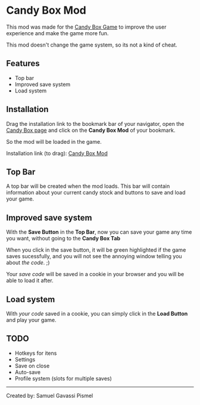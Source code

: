 # Candy Box Mod

This mod was made for the [Candy Box Game](http://candies.aniwey.net/) to improve the user experience and make the game more fun.

This mod doesn't change the game system, so its not a kind of cheat.

## Features

- Top bar
- Improved save system
- Load system

## Installation

Drag the installation link to the bookmark bar of your navigator, open the [Candy Box page](http://candies.aniwey.net/) and click on the **Candy Box Mod** of your bookmark.

So the mod will be loaded in the game.

Installation link (to drag): [Candy Box Mod](javascript:%28function%28%29%7B%20var%20d%20%3D%20document%2Cs%20%3D%20d.createElement%28%27script%27%29%2Ct%20%3D%20d.body%20%7C%7C%20d.getElementsByTagName%28%27head%27%29%5B0%5D%20%7C%7C%20d.documentElement%3Bs.src%20%3D%20%27http%3A//localhost/candy-box-extension/script.js%27%3Bt.appendChild%28s%29%3B%7D%29%28%29%3B)

## Top Bar

A top bar will be created when the mod loads. This bar will contain information about your current candy stock and buttons to save and load your game.

## Improved save system

With the **Save Button** in the **Top Bar**, now you can save your game any time you want, without going to the **Candy Box Tab**

When you click in the save button, it will be green highlighted if the game saves sucessfully, and you will not see the annoying window telling you about *the code*. ;)

Your *save code* will be saved in a cookie in your browser and you will be able to load it after.

## Load system

With *your code* saved in a cookie, you can simply click in the **Load Button** and play your game.

## TODO

- Hotkeys for itens
- Settings
- Save on close
- Auto-save
- Profile system (slots for multiple saves)

- - -
Created by: Samuel Gavassi Pismel
